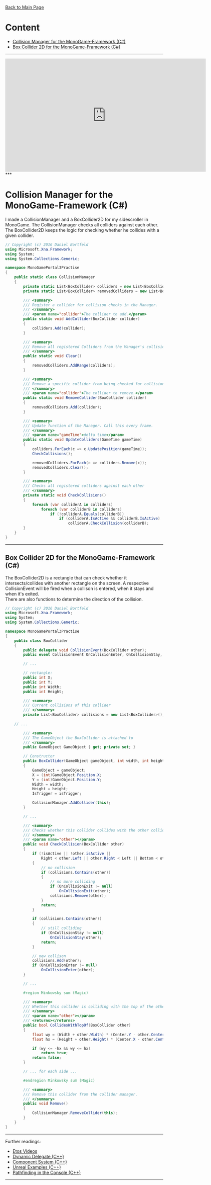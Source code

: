 [Back to Main Page](https://ogoxhammerschild.github.io/)

# Content    
    
+ [Collision Manager for the MonoGame-Framework (C#)](#Collision_Manager)    
+ [Box Collider 2D for the MonoGame-Framework (C#)](#Box_Collider_2D)    

***   
<iframe width="640" height="360" src="https://www.youtube.com/embed/gipEGtH6bFE?rel=0" frameborder="0" allowfullscreen></iframe>    
***   

<a name="Collision_Manager"/>

# Collision Manager for the MonoGame-Framework (C#)

I made a CollisionManager and a BoxCollider2D for my sidescroller in MonoGame. The CollisionManager checks all colliders against each other. The BoxCollider2D keeps the logic for checking whether he collides with a given collider.

```c#
// Copyright (c) 2016 Daniel Bortfeld
using Microsoft.Xna.Framework;
using System;
using System.Collections.Generic;

namespace MonoGamePortal3Practise
{
    public static class CollisionManager
    {
        private static List<BoxCollider> colliders = new List<BoxCollider>();
        private static List<BoxCollider> removedColliders = new List<BoxCollider>();

        /// <summary>
        /// Register a collider for collision checks in the Manager.
        /// </summary>
        /// <param name="collider">The collider to add.</param>
        public static void AddCollider(BoxCollider collider)
        {
            colliders.Add(collider);
        }

        /// <summary>
        /// Remove all registered Colliders from the Manager's collision check  list.
        /// </summary>
        public static void Clear()
        {
            removedColliders.AddRange(colliders);
        }

        /// <summary>
        /// Remove a specific collider from being checked for collisions by the Manager.
        /// </summary>
        /// <param name="collider">The collider to remove.</param>
        public static void RemoveCollider(BoxCollider collider)
        {
            removedColliders.Add(collider);
        }

        /// <summary>
        /// Update function of the Manager. Call this every frame.
        /// </summary>
        /// <param name="gameTime">delta time</param>
        public static void UpdateColliders(GameTime gameTime)
        {
            colliders.ForEach(c => c.UpdatePosition(gameTime));
            CheckCollisions();

            removedColliders.ForEach(c => colliders.Remove(c));
            removedColliders.Clear();
        }

        /// <summary>
        /// Checks all registered colliders against each other
        /// </summary>
        private static void CheckCollisions()
        {
            foreach (var colliderA in colliders)
                foreach (var colliderB in colliders)
                    if (!colliderA.Equals(colliderB))
                        if (colliderA.IsActive && colliderB.IsActive)
                            colliderA.CheckCollision(colliderB);
        }
    }
}
```


***    

<a name="Box_Collider_2D"/>

## Box Collider 2D for the MonoGame-Framework (C#)

The BoxCollider2D is a rectangle that can check whether it intersects/collides with another rectangle on the screen. A respective CollisionEvent will be fired when a collison is entered, when it stays and when it's exited.    
There are also functions to determine the direction of the collision.   

```c#
// Copyright (c) 2016 Daniel Bortfeld
using Microsoft.Xna.Framework;
using System;
using System.Collections.Generic;

namespace MonoGamePortal3Practise
{
    public class BoxCollider
    {
        public delegate void CollisionEvent(BoxCollider other);
        public event CollisionEvent OnCollisionEnter, OnCollisionStay, OnCollisionExit;

        // ...

        // rectangle:
        public int X;
        public int Y;
        public int Width;
        public int Height;

        /// <summary>
        /// Current collisions of this collider
        /// </summary>
        private List<BoxCollider> collisions = new List<BoxCollider>();
        
	// ...

        /// <summary>
        /// The GameObject the BoxCollider is attached to
        /// </summary>
        public GameObject GameObject { get; private set; }

        // Constructor
        public BoxCollider(GameObject gameObject, int width, int height, bool isTrigger)
        {
            GameObject = gameObject;
            X = (int)GameObject.Position.X;
            Y = (int)GameObject.Position.Y;
            Width = width;
            Height = height;
            IsTrigger = isTrigger;

            CollisionManager.AddCollider(this);
        }

        // ...

        /// <summary>
        /// Checks whether this collider collides with the other collider. Calls respecive collision events.
        /// </summary>
        /// <param name="other"></param>
        public void CheckCollision(BoxCollider other)
        {
            if (!isActive || !other.isActive ||
                Right < other.Left || other.Right < Left || Bottom < other.Top || other.Bottom < Top)
            {
                // no collision
                if (collisions.Contains(other))
                {
                    // no more colliding
                    if (OnCollisionExit != null)
                        OnCollisionExit(other);
                    collisions.Remove(other);
                }
                return;
            }

            if (collisions.Contains(other))
            {
                // still colliding
                if (OnCollisionStay != null)
                    OnCollisionStay(other);
                return;
            }

            // new collison
            collisions.Add(other);
            if (OnCollisionEnter != null)
                OnCollisionEnter(other);
        }

        // ...

        #region Minkowsky sum (Magic)

        /// <summary>
        /// Whether this collider is colliding with the top of the other
        /// </summary>
        /// <param name="other"></param>
        /// <returns></returns>
        public bool CollidesWithTopOf(BoxCollider other)
        {
            float wy = (Width + other.Width) * (Center.Y - other.Center.Y);
            float hx = (Height + other.Height) * (Center.X - other.Center.X);

            if (wy <= -hx && wy <= hx)
                return true;
            return false;
        }

        // ... for each side ...

        #endregion Minkowsky sum (Magic)

        /// <summary>
        /// Remove this collider from the collider manager.
        /// </summary>
        public void Remove()
        {
            CollisionManager.RemoveCollider(this);
        }
    }
}
```


***    

Further readings:    

* [Etos Videos](https://ogoxhammerschild.github.io/Etos/)    
* [Dynamic Delegate (C++)](https://ogoxhammerschild.github.io/)   
* [Component System (C++)](https://ogoxhammerschild.github.io/#Component_System)   
* [Unreal Examples (C++)](https://ogoxhammerschild.github.io/Unreal-Examples/)   
* [Pathfinding in the Console (C++)](https://ogoxhammerschild.github.io/Console-Pathfinding/)    

***    
